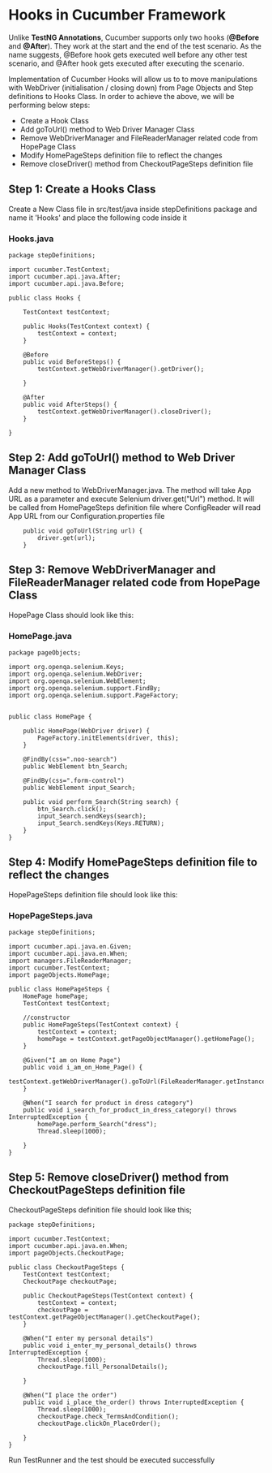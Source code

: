 # Hooks in Cucumber Framework
Unlike **TestNG Annotations**, Cucumber supports only two hooks (**@Before** and  **@After**).
They work at the start and the end of the test scenario. As the name suggests, @Before hook gets executed well before
any other test scenario, and @After hook gets executed after executing the scenario.

Implementation of Cucumber Hooks will allow us to to move manipulations with WebDriver (initialisation / closing down)
from Page Objects and Step definitions to Hooks Class.
In order to achieve the above, we will be performing below steps:

- Create a Hook Class
- Add goToUrl() method to Web Driver Manager Class
- Remove WebDriverManager and FileReaderManager related code from HopePage Class
- Modify HomePageSteps definition file to reflect the changes
- Remove closeDriver() method from CheckoutPageSteps definition file


## Step 1: Create a Hooks Class
Create a New Class file in src/test/java inside stepDefinitions package and name it 'Hooks' and place the following code inside it
### Hooks.java
```
package stepDefinitions;

import cucumber.TestContext;
import cucumber.api.java.After;
import cucumber.api.java.Before;

public class Hooks {

    TestContext testContext;

    public Hooks(TestContext context) {
        testContext = context;
    }

    @Before
    public void BeforeSteps() {
        testContext.getWebDriverManager().getDriver();

    }

    @After
    public void AfterSteps() {
        testContext.getWebDriverManager().closeDriver();
    }

}
```
## Step 2: Add goToUrl() method to Web Driver Manager Class
Add a new method to WebDriverManager.java. The method will take
App URL as a parameter and execute Selenium driver.get("Url") method.
It will be called from HomePageSteps definition file where ConfigReader will read App URL from our
Configuration.properties file
```
    public void goToUrl(String url) {
        driver.get(url);
    }
```
## Step 3: Remove WebDriverManager and FileReaderManager related code from HopePage Class
HopePage Class should look like this:
### HomePage.java
```
package pageObjects;

import org.openqa.selenium.Keys;
import org.openqa.selenium.WebDriver;
import org.openqa.selenium.WebElement;
import org.openqa.selenium.support.FindBy;
import org.openqa.selenium.support.PageFactory;


public class HomePage {

    public HomePage(WebDriver driver) {
        PageFactory.initElements(driver, this);
    }

    @FindBy(css=".noo-search")
    public WebElement btn_Search;

    @FindBy(css=".form-control")
    public WebElement input_Search;

    public void perform_Search(String search) {
        btn_Search.click();
        input_Search.sendKeys(search);
        input_Search.sendKeys(Keys.RETURN);
    }
}
```
## Step 4: Modify HomePageSteps definition file to reflect the changes
HopePageSteps definition file should look like this:
### HopePageSteps.java
```
package stepDefinitions;

import cucumber.api.java.en.Given;
import cucumber.api.java.en.When;
import managers.FileReaderManager;
import cucumber.TestContext;
import pageObjects.HomePage;

public class HomePageSteps {
    HomePage homePage;
    TestContext testContext;

    //constructor
    public HomePageSteps(TestContext context) {
        testContext = context;
        homePage = testContext.getPageObjectManager().getHomePage();
    }

    @Given("I am on Home Page")
    public void i_am_on_Home_Page() {
        testContext.getWebDriverManager().goToUrl(FileReaderManager.getInstance().getConfigReader().getApplicationUrl());
    }

    @When("I search for product in dress category")
    public void i_search_for_product_in_dress_category() throws InterruptedException {
        homePage.perform_Search("dress");
        Thread.sleep(1000);

    }
}
```
## Step 5: Remove closeDriver() method from CheckoutPageSteps definition file
CheckoutPageSteps definition file should look like this;
```
package stepDefinitions;

import cucumber.TestContext;
import cucumber.api.java.en.When;
import pageObjects.CheckoutPage;

public class CheckoutPageSteps {
    TestContext testContext;
    CheckoutPage checkoutPage;

    public CheckoutPageSteps(TestContext context) {
        testContext = context;
        checkoutPage = testContext.getPageObjectManager().getCheckoutPage();
    }

    @When("I enter my personal details")
    public void i_enter_my_personal_details() throws InterruptedException {
        Thread.sleep(1000);
        checkoutPage.fill_PersonalDetails();

    }

    @When("I place the order")
    public void i_place_the_order() throws InterruptedException {
        Thread.sleep(1000);
        checkoutPage.check_TermsAndCondition();
        checkoutPage.clickOn_PlaceOrder();

    }
}
```
Run TestRunner and the test should be executed successfully

